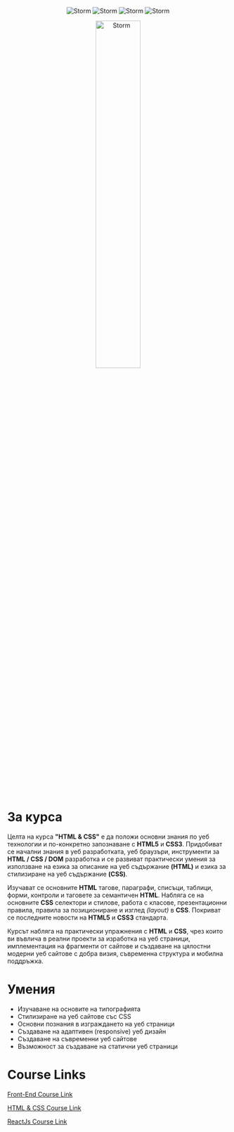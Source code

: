 <p align="center">
  <img src="https://forthebadge.com/images/badges/built-with-love.svg" alt="Storm">
  <img src="https://forthebadge.com/images/badges/uses-js.svg" alt="Storm">
  <img src="https://forthebadge.com/images/badges/uses-html.svg" alt="Storm">
  <img src="https://forthebadge.com/images/badges/60-percent-of-the-time-works-every-time.svg" alt="Storm">
</p>

<p align="center">
  <img width="45%" src="https://softuni.bg/Files/UserFiles/ImageGallery/softuni-2.0.jpg" alt="Storm">
</p>

# За курса

Целта на курса **"HTML & CSS"** е да положи основни знания по уеб технологии и по-конкретно запознаване с **HTML5** и **CSS3**. Придобиват се начални знания в уеб разработката, уеб браузъри, инструменти за **HTML / CSS / DOM** разработка и се развиват практически умения за използване на езика за описание на уеб съдържание **(HTML)** и езика за стилизиране на уеб съдържание **(CSS)**.

Изучават се основните **HTML** тагове, параграфи, списъци, таблици, форми, контроли и таговете за семантичен **HTML**. Набляга се на основните **CSS** селектори и стилове, работа с класове, презентационни правила, правила за позициониране и изглед _(layout)_ в **CSS**. Покриват се последните новости на **HTML5** и **CSS3** стандарта.

Курсът набляга на практически упражнения с **HTML** и **CSS**, чрез които ви въвлича в реални проекти за изработка на уеб страници, имплементация на фрагменти от сайтове и създаване на цялостни модерни уеб сайтове с добра визия, съвременна структура и мобилна поддръжка.

# Умения

- Изучаване на основите на типографията
- Стилизиране на уеб сайтове със CSS
- Основни познания в изграждането на уеб страници
- Създаване на адаптивен (responsive) уеб дизайн
- Създаване на съвременни уеб сайтове
- Възможност за създаване на статични уеб страници

# Course Links

[Front-End Course Link](https://softuni.bg/modules/95/front-end/1304)

[HTML & CSS Course Link](https://softuni.bg/trainings/3530/html-and-css-september-2021/internal)

[ReactJs Course Link](https://softuni.bg/trainings/3497/reactjs-november-2021/internal)
